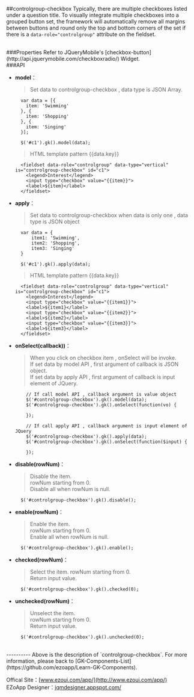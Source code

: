 ##controlgroup-checkbox
Typically, there are multiple checkboxes listed under a question title. To visually integrate multiple checkboxes into a grouped button set, the framework will automatically remove all margins between buttons and round only the top and bottom corners of the set if there is a `data-role="controlgroup"` attribute on the fieldset. 

<br/>
###Properties
Refer to JQueryMobile's [checkbox-button](http://api.jquerymobile.com/checkboxradio/) Widget.

<br/>
###API

- **model**：  
  	> Set data to controlgroup-checkbox , data type is JSON Array.
            
        var data = [{
          item: 'Swimming'
        }, {
          item: 'Shopping'
        }, {
          item: 'Singing'
        }];

        $('#c1').gk().model(data);
          
  	> HTML template pattern {{data.key}}
  	
        <fieldset data-role="controlgroup" data-type="vertical" is="controlgroup-checkbox" id="c1">
          <legend>Interest</legend>
          <input type="checkbox" value="{{item}}">
          <label>${item}</label>
        </fieldset>

- **apply**：  
  	> Set data to controlgroup-checkbox when data is only one , data type is JSON object

        var data = {
            item1: 'Swimming',
            item2: 'Shopping',
            item3: 'Singing'
        }

        $('#c1').gk().apply(data);

  	> HTML template pattern {{data.key}}
  	
        <fieldset data-role="controlgroup" data-type="vertical" is="controlgroup-checkbox" id="c1">
          <legend>Interest</legend>
          <input type="checkbox" value="{{item1}}">
          <label>${item1}</label>
          <input type="checkbox" value="{{item2}}">
          <label>${item2}</label>
          <input type="checkbox" value="{{item3}}">
          <label>${item3}</label>
        </fieldset>


- **onSelect(callback))**：  
  	> When you click on checkbox item , onSelect will be invoke.  
    > If set data by model API , first argument of callback is JSON object.  
    > If set data by apply API , first argument of callback is input element of JQuery.

          // If call model API , callback argument is value object
          $('#controlgroup-checkbox').gk().model(data);
          $('#controlgroup-checkbox').gk().onSelect(function(vo) {

          });

          // If call apply API , callback argument is input element of JQuery
          $('#controlgroup-checkbox').gk().apply(data);
          $('#controlgroup-checkbox').gk().onSelect(function($input) {

          });    


- **disable(rowNum)**：  
  	> Disable the item.  
    > rowNum starting from 0.  
    > Disable all when rowNum is null. 

        $('#controlgroup-checkbox').gk().disable();


- **enable(rowNum)**：  
  	> Enable the item.  
    > rowNum starting from 0.  
    > Enable all when rowNum is null. 

        $('#controlgroup-checkbox').gk().enable();
			


- **checked(rowNum)**：  
  	> Select the item.
    > rowNum starting from 0.  
    > Return input value. 

        $('#controlgroup-checkbox').gk().checked(0);



- **unchecked(rowNum)**：  
  	> Unselect the item.  
    > rowNum starting from 0.  
    > Return input value. 

        $('#controlgroup-checkbox').gk().unchecked(0);




<br/>
----------
Above is the description of `controlgroup-checkbox`. For more information, please back to [GK-Components-List](https://github.com/ezoapp/Learn-GK-Components).

Offical Site：[www.ezoui.com/app/](http://www.ezoui.com/app/)  
EZoApp Designer：[jqmdesigner.appspot.com/](http://jqmdesigner.appspot.com/)




